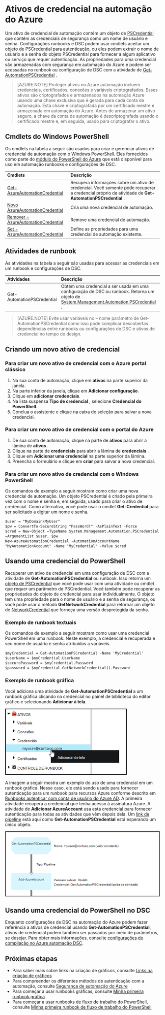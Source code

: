 <properties 
   pageTitle="Ativos no Azure automação de credencial | Microsoft Azure"
   description="Ativos de credencial no Azure automação contêm credenciais de segurança que podem ser usadas para autenticar para recursos acessados pela runbook ou configuração de DSC. Este artigo descreve como criar ativos de credencial e usá-los em uma configuração de DSC ou runbook."
   services="automation"
   documentationCenter=""
   authors="mgoedtel"
   manager="jwhit"
   editor="tysonn" />
<tags 
   ms.service="automation"
   ms.devlang="na"
   ms.topic="article"
   ms.tgt_pltfrm="na"
   ms.workload="infrastructure-services"
   ms.date="06/09/2016"
   ms.author="bwren" />

# <a name="credential-assets-in-azure-automation"></a>Ativos de credencial na automação do Azure

Um ativo de credencial de automação contém um objeto de [PSCredential](http://msdn.microsoft.com/library/system.management.automation.pscredential) que contém as credenciais de segurança como um nome de usuário e senha. Configurações runbooks e DSC podem usar cmdlets aceitar um objeto de PSCredential para autenticação, ou eles podem extrair o nome de usuário e a senha do objeto PSCredential para fornecer a algum aplicativo ou serviço que requer autenticação. As propriedades para uma credencial são armazenadas com segurança em automação do Azure e podem ser acessadas no runbook ou configuração de DSC com a atividade de [Get-AutomationPSCredential](http://msdn.microsoft.com/library/system.management.automation.pscredential.aspx) .

>[AZURE.NOTE] Proteger ativos no Azure automação incluem credenciais, certificados, conexões e variáveis criptografados. Esses ativos são criptografados e armazenados na automação Azure usando uma chave exclusiva que é gerada para cada conta de automação. Esta chave é criptografada por um certificado mestre e armazenada em automação do Azure. Antes de armazenar um ativo seguro, a chave da conta de automação é descriptografada usando o certificado mestre e, em seguida, usado para criptografar o ativo. 

## <a name="windows-powershell-cmdlets"></a>Cmdlets do Windows PowerShell

Os cmdlets na tabela a seguir são usados para criar e gerenciar ativos de credencial de automação com o Windows PowerShell.  Eles fornecidos como parte do [módulo do PowerShell do Azure](../powershell-install-configure.md) que está disponível para uso em automação runbooks e configurações de DSC.

|Cmdlets|Descrição|
|:---|:---|
|[Get-AzureAutomationCredential](http://msdn.microsoft.com/library/dn913781.aspx)|Recupera informações sobre um ativo de credencial. Você somente pode recuperar a credencial próprio de atividade de **Get-AutomationPSCredential** .|
|[Novo AzureAutomationCredential](http://msdn.microsoft.com/library/azure/jj554330.aspx)|Cria uma nova credencial de automação.|
|[Remover - AzureAutomationCredential](http://msdn.microsoft.com/library/azure/jj554330.aspx)|Remove uma credencial de automação.|
|[Set - AzureAutomationCredential](http://msdn.microsoft.com/library/azure/jj554330.aspx)|Define as propriedades para uma credencial de automação existente.|

## <a name="runbook-activities"></a>Atividades de runbook

As atividades na tabela a seguir são usadas para acessar as credenciais em um runbook e configurações de DSC.

|Atividades|Descrição|
|:---|:---|
|Get-AutomationPSCredential|Obtém uma credencial a ser usada em uma configuração de DSC ou runbook. Retorna um objeto de [System.Management.Automation.PSCredential](http://msdn.microsoft.com/library/system.management.automation.pscredential) .|

>[AZURE.NOTE] Evite usar variáveis no – nome parâmetro de Get-AutomationPSCredential como isso pode complicar descobertas dependências entre runbooks ou configurações de DSC e ativos de credencial no tempo de design.

## <a name="creating-a-new-credential-asset"></a>Criando um novo ativo de credencial


### <a name="to-create-a-new-credential-asset-with-the-azure-classic-portal"></a>Para criar um novo ativo de credencial com o Azure portal clássico

1. Na sua conta de automação, clique em **ativos** na parte superior da janela.
1. Na parte inferior da janela, clique em **Adicionar configuração**.
1. Clique em **adicionar credenciais**.
2. Na lista suspensa **Tipo de credencial** , selecione **Credencial do PowerShell**.
1. Conclua o assistente e clique na caixa de seleção para salvar a nova credencial.


### <a name="to-create-a-new-credential-asset-with-the-azure-portal"></a>Para criar um novo ativo de credencial com o portal do Azure

1. De sua conta de automação, clique na parte de **ativos** para abrir a lâmina de **ativos** .
1. Clique na parte de **credenciais** para abrir a lâmina de **credenciais** .
1. Clique em **Adicionar uma credencial** na parte superior da lâmina.
1. Preencha o formulário e clique em **criar** para salvar a nova credencial.


### <a name="to-create-a-new-credential-asset-with-windows-powershell"></a>Para criar um novo ativo de credencial com o Windows PowerShell

Os comandos de exemplo a seguir mostram como criar uma nova credencial de automação. Um objeto PSCredential é criado pela primeira vez com o nome e senha e, em seguida, usado para criar o ativo de credencial. Como alternativa, você pode usar o cmdlet **Get-Credential** para ser solicitado a digitar um nome e senha.

    $user = "MyDomain\MyUser"
    $pw = ConvertTo-SecureString "PassWord!" -AsPlainText -Force
    $cred = New-Object –TypeName System.Management.Automation.PSCredential –ArgumentList $user, $pw
    New-AzureAutomationCredential -AutomationAccountName "MyAutomationAccount" -Name "MyCredential" -Value $cred

## <a name="using-a-powershell-credential"></a>Usando uma credencial do PowerShell

Recuperar um ativo de credencial em uma configuração de DSC com a atividade de **Get-AutomationPSCredential** ou runbook. Isso retorna um [objeto de PSCredential](http://msdn.microsoft.com/library/system.management.automation.pscredential.aspx) que você pode usar com uma atividade ou cmdlet que requer um parâmetro de PSCredential. Você também pode recuperar as propriedades do objeto de credencial para usar individualmente. O objeto tem uma propriedade para o nome de usuário e a senha de segurança, ou você pode usar o método **GetNetworkCredential** para retornar um objeto de [NetworkCredential](http://msdn.microsoft.com/library/system.net.networkcredential.aspx) que forneça uma versão desprotegida da senha.

### <a name="textual-runbook-sample"></a>Exemplo de runbook textuais

Os comandos de exemplo a seguir mostram como usar uma credencial PowerShell em uma runbook. Neste exemplo, a credencial é recuperada e seu nome de usuário e senha atribuídos a variáveis.

    $myCredential = Get-AutomationPSCredential -Name 'MyCredential'
    $userName = $myCredential.UserName
    $securePassword = $myCredential.Password
    $password = $myCredential.GetNetworkCredential().Password


### <a name="graphical-runbook-sample"></a>Exemplo de runbook gráfica

Você adiciona uma atividade de **Get-AutomationPSCredential** a um runbook gráfica clicando na credencial no painel de biblioteca do editor gráfico e selecionando **Adicionar à tela**.


![Adicionar credencial tela](media/automation-credentials/credential-add-canvas.png)

A imagem a seguir mostra um exemplo do uso de uma credencial em um runbook gráfica.  Nesse caso, ele está sendo usado para fornecer autenticação para um runbook para recursos Azure conforme descrito em [Runbooks autenticar com conta de usuário do Azure AD](automation-sec-configure-aduser-account.md).  A primeira atividade recupera a credencial que tenha acesso à assinatura Azure.  A atividade de **Adicionar AzureAccount** usa esta credencial para fornecer autenticação para todas as atividades que vêm depois dela.  Um [link de pipeline](automation-graphical-authoring-intro.md#links-and-workflow) está aqui como **Get-AutomationPSCredential** está esperando um único objeto.  

![Adicionar credencial tela](media/automation-credentials/get-credential.png)

## <a name="using-a-powershell-credential-in-dsc"></a>Usando uma credencial do PowerShell no DSC
Enquanto configurações de DSC na automação do Azure podem fazer referência a ativos de credencial usando **Get-AutomationPSCredential**, ativos de credencial podem também ser passados por meio de parâmetros, se desejar. Para obter mais informações, consulte [configurações de compilação no Azure automação DSC](automation-dsc-compile.md#credential-assets).

## <a name="next-steps"></a>Próximas etapas

- Para saber mais sobre links na criação de gráficos, consulte [Links na criação de gráficos](automation-graphical-authoring-intro.md#links-and-workflow)
- Para compreender os diferentes métodos de autenticação com a automação, consulte [Segurança de automação do Azure](automation-security-overview.md)
- Para começar a usar runbooks gráficas, consulte [Minha primeira runbook gráfica](automation-first-runbook-graphical.md)
- Para começar a usar runbooks de fluxo de trabalho do PowerShell, consulte [Minha primeira runbook de fluxo de trabalho do PowerShell](automation-first-runbook-textual.md) 

 
